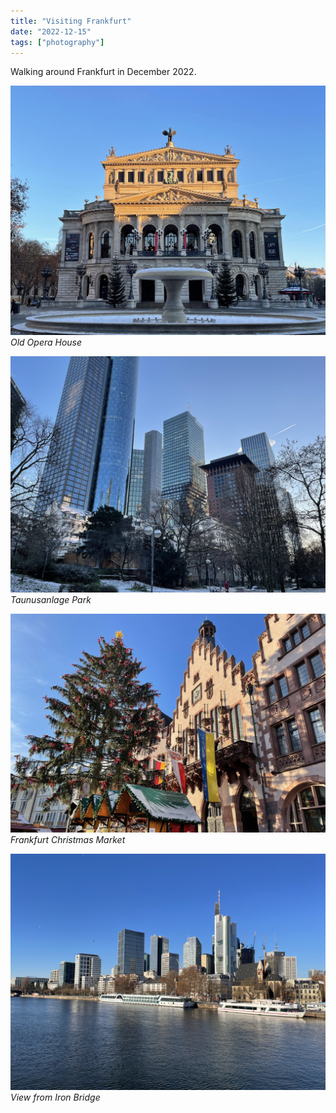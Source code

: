 ```yaml
---
title: "Visiting Frankfurt"
date: "2022-12-15"
tags: ["photography"]
---
```


Walking around Frankfurt in December 2022.

![Old Opera House](1.jpg)
_Old Opera House_

![Taunusanlage Park](2.jpg)
_Taunusanlage Park_

![_Frankfurt Christmas Market](3.jpg)
_Frankfurt Christmas Market_

![View from Iron Bridge](4.jpg)
_View from Iron Bridge_

